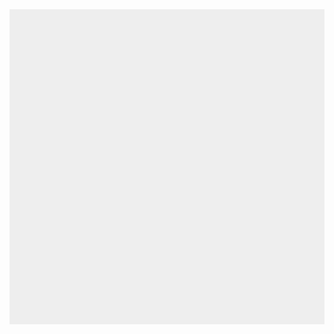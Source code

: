 <body onload="load(this)">
    <style>
        canvas { background: #eee; display: block; margin: 0 auto; }
    </style>
    <canvas  id="draw" onclick="clickCanvas(window.event)" width="300" height="300;"></canvas><script src="{{ '/assets/js/memory.js' | relative_url }}"></script>

</body>
